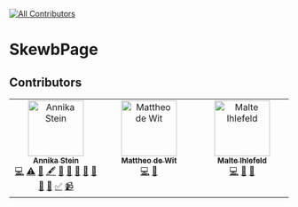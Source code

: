 [![All Contributors](https://img.shields.io/github/all-contributors/AnnikaStein/SkewbPage/master?color=ee8449&style=flat-square)](#contributors)


# SkewbPage

## Contributors

<!-- ALL-CONTRIBUTORS-LIST:START - Do not remove or modify this section -->
<!-- prettier-ignore-start -->
<!-- markdownlint-disable -->
<table>
  <tbody>
    <tr>
      <td align="center" valign="top" width="14.28%"><a href="http://annikastein.github.io"><img src="https://avatars.githubusercontent.com/u/53974095?v=4?s=100" width="100px;" alt="Annika Stein"/><br /><sub><b>Annika Stein</b></sub></a><br /><a href="https://github.com/AnnikaStein/SkewbPage/commits?author=AnnikaStein" title="Code">💻</a> <a href="https://github.com/AnnikaStein/SkewbPage/commits?author=AnnikaStein" title="Tests">⚠️</a> <a href="#ideas-AnnikaStein" title="Ideas, Planning, & Feedback">🤔</a> <a href="#content-AnnikaStein" title="Content">🖋</a> <a href="https://github.com/AnnikaStein/SkewbPage/commits?author=AnnikaStein" title="Documentation">📖</a> <a href="#design-AnnikaStein" title="Design">🎨</a> <a href="#maintenance-AnnikaStein" title="Maintenance">🚧</a> <a href="#projectManagement-AnnikaStein" title="Project Management">📆</a> <a href="#promotion-AnnikaStein" title="Promotion">📣</a> <a href="#research-AnnikaStein" title="Research">🔬</a> <a href="https://github.com/AnnikaStein/SkewbPage/pulls?q=is%3Apr+reviewed-by%3AAnnikaStein" title="Reviewed Pull Requests">👀</a> <a href="#tutorial-AnnikaStein" title="Tutorials">✅</a> <a href="#video-AnnikaStein" title="Videos">📹</a></td>
      <td align="center" valign="top" width="14.28%"><a href="https://github.com/yutu58"><img src="https://avatars.githubusercontent.com/u/26894283?v=4?s=100" width="100px;" alt="Mattheo de Wit"/><br /><sub><b>Mattheo de Wit</b></sub></a><br /><a href="https://github.com/AnnikaStein/SkewbPage/commits?author=yutu58" title="Code">💻</a> <a href="#ideas-yutu58" title="Ideas, Planning, & Feedback">🤔</a></td>
      <td align="center" valign="top" width="14.28%"><a href="https://github.com/mihlefeld"><img src="https://avatars.githubusercontent.com/u/37628763?v=4?s=100" width="100px;" alt="Malte Ihlefeld"/><br /><sub><b>Malte Ihlefeld</b></sub></a><br /><a href="https://github.com/AnnikaStein/SkewbPage/commits?author=mihlefeld" title="Code">💻</a> <a href="#ideas-mihlefeld" title="Ideas, Planning, & Feedback">🤔</a> <a href="#userTesting-mihlefeld" title="User Testing">📓</a></td>
    </tr>
  </tbody>
</table>

<!-- markdownlint-restore -->
<!-- prettier-ignore-end -->

<!-- ALL-CONTRIBUTORS-LIST:END -->
